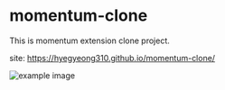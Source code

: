 # momentum-clone

This is momentum extension clone project.

site: https://hyegyeong310.github.io/momentum-clone/

![example image]('/images/screen.png')
